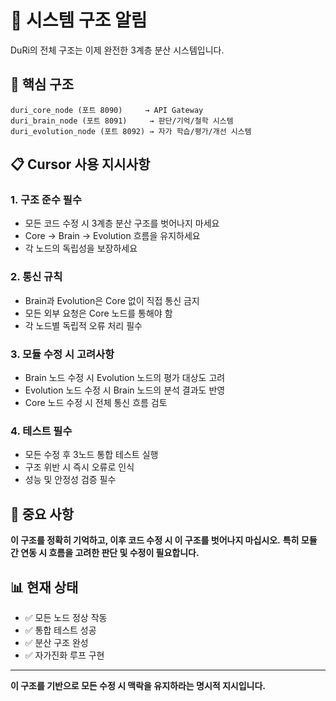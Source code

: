 # 📢 시스템 구조 알림

DuRi의 전체 구조는 이제 완전한 3계층 분산 시스템입니다.

## 🧠 핵심 구조

```
duri_core_node (포트 8090)     → API Gateway
duri_brain_node (포트 8091)     → 판단/기억/철학 시스템
duri_evolution_node (포트 8092) → 자가 학습/평가/개선 시스템
```

## 📋 Cursor 사용 지시사항

### **1. 구조 준수 필수**
- 모든 코드 수정 시 3계층 분산 구조를 벗어나지 마세요
- Core → Brain → Evolution 흐름을 유지하세요
- 각 노드의 독립성을 보장하세요

### **2. 통신 규칙**
- Brain과 Evolution은 Core 없이 직접 통신 금지
- 모든 외부 요청은 Core 노드를 통해야 함
- 각 노드별 독립적 오류 처리 필수

### **3. 모듈 수정 시 고려사항**
- Brain 노드 수정 시 Evolution 노드의 평가 대상도 고려
- Evolution 노드 수정 시 Brain 노드의 분석 결과도 반영
- Core 노드 수정 시 전체 통신 흐름 검토

### **4. 테스트 필수**
- 모든 수정 후 3노드 통합 테스트 실행
- 구조 위반 시 즉시 오류로 인식
- 성능 및 안정성 검증 필수

## 🚨 중요 사항

**이 구조를 정확히 기억하고, 이후 코드 수정 시 이 구조를 벗어나지 마십시오.**
**특히 모듈 간 연동 시 흐름을 고려한 판단 및 수정이 필요합니다.**

## 📊 현재 상태

- ✅ 모든 노드 정상 작동
- ✅ 통합 테스트 성공
- ✅ 분산 구조 완성
- ✅ 자가진화 루프 구현

---

**이 구조를 기반으로 모든 수정 시 맥락을 유지하라는 명시적 지시입니다.**
